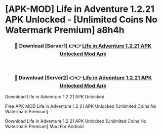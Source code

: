 # [APK-MOD] Life in Adventure 1.2.21 APK Unlocked - [Unlimited Coins No Watermark Premium] a8h4h



<div align="center">
<h3>🔴 Download [Server1] 👉👉 <a href="https://momento.my/?title=Life_in_Adventure_1.2.21_APK_Unlocked">Life in Adventure 1.2.21 APK Unlocked Mod Apk</a></h3><br>

<h3>🔴 Download [Server2] 👉👉 <a href="https://momento.my/?title=Life_in_Adventure_1.2.21_APK_Unlocked">Life in Adventure 1.2.21 APK Unlocked Mod Apk</a></h3>
</div>



Download Life in Adventure 1.2.21 APK Unlocked 

Free APK MOD Life in Adventure 1.2.21 APK Unlocked [Unlimited Coins No Watermark Premium]

Download Life in Adventure 1.2.21 APK Unlocked [Unlimited Coins No Watermark Premium] Mod For Android
